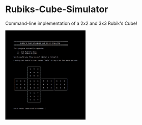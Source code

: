 # Rubiks-Cube-Simulator
Command-line implementation of a 2x2 and 3x3 Rubik's Cube!

<img src="cmd-example.jpg" width="50%">
